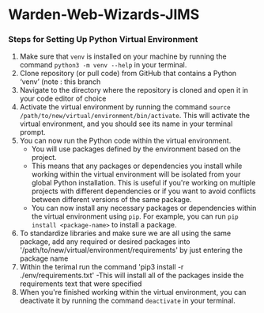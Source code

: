 # Warden-Web-Wizards-JIMS

### Steps for Setting Up Python Virtual Environment

1. Make sure that `venv` is installed on your machine by running the command `python3 -m venv --help` in your terminal.
2. Clone repository (or pull code) from GitHub that contains a Python ‘venv’ (note : this branch 
3. Navigate to the directory where the repository is cloned and open it in your code editor of choice
5. Activate the virtual environment by running the command `source /path/to/new/virtual/environment/bin/activate`. This will activate the virtual environment, and you should see its name in your terminal prompt.
6. You can now run the Python code within the virtual environment.
    - You will use packages defined by the environment based on the project.
    - This means that any packages or dependencies you install while working within the virtual environment will be isolated from your global Python installation. This is useful if you're working on multiple projects with different dependencies or if you want to avoid conflicts between different versions of the same package.
    - You can now install any necessary packages or dependencies within the virtual environment using `pip`. For example, you can run `pip install <package-name>` to install a package.
8. To standardize libraries and make sure we are all using the same package, add any required or desired packages into  '/path/to/new/virtual/environment/requirements' by just entering the package name
9. Within the terimal run the command 'pip3 install -r ./env/requirements.txt'
  -This will install all of the packages inside the requirements text that were specified
7. When you're finished working within the virtual environment, you can deactivate it by running the command `deactivate` in your terminal.
